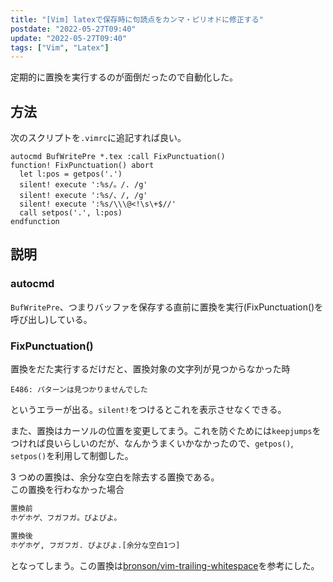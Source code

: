 ```yaml
---
title: "[Vim] latexで保存時に句読点をカンマ・ピリオドに修正する"
postdate: "2022-05-27T09:40"
update: "2022-05-27T09:40"
tags: ["Vim", "Latex"]
---
```


定期的に置換を実行するのが面倒だったので自動化した。

## 方法

次のスクリプトを`.vimrc`に追記すれば良い。

```vim
autocmd BufWritePre *.tex :call FixPunctuation()
function! FixPunctuation() abort
  let l:pos = getpos('.')
  silent! execute ':%s/。/. /g'
  silent! execute ':%s/、/, /g'
  silent! execute ':%s/\\\@<!\s\+$//'
  call setpos('.', l:pos)
endfunction
```

## 説明

### autocmd

`BufWritePre`、つまりバッファを保存する直前に置換を実行(FixPunctuation()を呼び出し)している。

### FixPunctuation()

置換をだた実行するだけだと、置換対象の文字列が見つからなかった時

```
E486: パターンは見つかりませんでした
```

というエラーが出る。`silent!`をつけるとこれを表示させなくできる。

また、置換はカーソルの位置を変更してまう。これを防ぐためには`keepjumps`をつければ良いらしいのだが、なんかうまくいかなかったので、`getpos()`, `setpos()`を利用して制御した。

3 つめの置換は、余分な空白を除去する置換である。  
この置換を行わなかった場合

```txt
置換前
ホゲホゲ、フガフガ。ぴよぴよ。

置換後
ホゲホゲ, フガフガ. ぴよぴよ.[余分な空白1つ]
```

となってしまう。この置換は[bronson/vim-trailing-whitespace](https://github.com/bronson/vim-trailing-whitespace)を参考にした。
